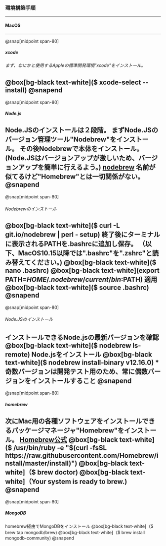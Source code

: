 ### 環境構築手順
---
#### MacOS
---
@snap[midpoint span-80]
##### xcode
###### まず、なにかと使用するAppleの標準開発環境"xcode"をインストール。
@box[bg-black text-white]($ xcode-select --install)
@snapend
---
@snap[midpoint span-80]
##### Node.js
Node.JSのインストールは２段階。
まずNode.JSのバージョン管理ツール"Nodebrew"をインストール。
その後Nodebrewで本体をインストール。
(Node.JSはバージョンアップが激しいため、バージョンアップを簡単に行えるよう。)
[nodebrew](https://github.com/hokaccha/nodebrew)
名前が似てるけど"Homebrew"とは一切関係がない。
@snapend
---
@snap[midpoint span-80]
###### Nodebrewのインストール
@box[bg-black text-white]($ curl -L git.io/nodebrew | perl - setup)
終了後にターミナルに表示されるPATHを.bashrcに追加し保存。
（以下、MacOS10.15以降では".bashrc"を".zshrc"と読み替えてください。)
@box[bg-black text-white]($ nano .bashrc)
@box[bg-black text-white](export PATH=$HOME/.nodebrew/current/bin:$PATH)
適用
@box[bg-black text-white]($ source .bashrc)
@snapend
---
@snap[midpoint span-80]
###### Node.JSのインストール
インストールできるNode.jsの最新バージョンを確認 
@box[bg-black text-white]($ nodebrew ls-remote)
Node.jsをインストール
@box[bg-black text-white]($ nodebrew install-binary v12.16.0)
*奇数バージョンは開発テスト用のため、常に偶数バージョンをインストールすること 
@snapend
---
@snap[midpoint span-80]
##### homebrew
次にMac用の各種ソフトウェアをインストールできるパッケージマネージャ"Homebrew"をインストール。
[Homebrew公式](https://brew.sh/index_ja)
@box[bg-black text-white]($ /usr/bin/ruby -e "$(curl -fsSL https://raw.githubusercontent.com/Homebrew/install/master/install)")
@box[bg-black text-white]（$ brew doctor)
@box[bg-black text-white]（Your system is ready to brew.)
@snapend
---
@snap[midpoint span-80]
##### MongoDB
homebrew経由でMongoDBをインストール
@box[bg-black text-white]（$ brew tap mongodb/brew)
@box[bg-black text-white]（$ brew install mongodb-community)
@snapend
